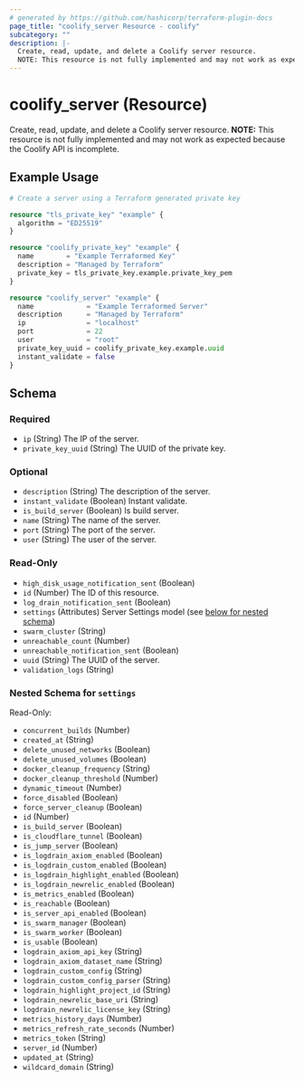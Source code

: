 ```yaml
---
# generated by https://github.com/hashicorp/terraform-plugin-docs
page_title: "coolify_server Resource - coolify"
subcategory: ""
description: |-
  Create, read, update, and delete a Coolify server resource.
  NOTE: This resource is not fully implemented and may not work as expected because the Coolify API is incomplete.
---
```


# coolify_server (Resource)

Create, read, update, and delete a Coolify server resource.
**NOTE:** This resource is not fully implemented and may not work as expected because the Coolify API is incomplete.

## Example Usage

```terraform
# Create a server using a Terraform generated private key

resource "tls_private_key" "example" {
  algorithm = "ED25519"
}

resource "coolify_private_key" "example" {
  name        = "Example Terraformed Key"
  description = "Managed by Terraform"
  private_key = tls_private_key.example.private_key_pem
}

resource "coolify_server" "example" {
  name             = "Example Terraformed Server"
  description      = "Managed by Terraform"
  ip               = "localhost"
  port             = 22
  user             = "root"
  private_key_uuid = coolify_private_key.example.uuid
  instant_validate = false
}
```

<!-- schema generated by tfplugindocs -->
## Schema

### Required

- `ip` (String) The IP of the server.
- `private_key_uuid` (String) The UUID of the private key.

### Optional

- `description` (String) The description of the server.
- `instant_validate` (Boolean) Instant validate.
- `is_build_server` (Boolean) Is build server.
- `name` (String) The name of the server.
- `port` (String) The port of the server.
- `user` (String) The user of the server.

### Read-Only

- `high_disk_usage_notification_sent` (Boolean)
- `id` (Number) The ID of this resource.
- `log_drain_notification_sent` (Boolean)
- `settings` (Attributes) Server Settings model (see [below for nested schema](#nestedatt--settings))
- `swarm_cluster` (String)
- `unreachable_count` (Number)
- `unreachable_notification_sent` (Boolean)
- `uuid` (String) The UUID of the server.
- `validation_logs` (String)

<a id="nestedatt--settings"></a>
### Nested Schema for `settings`

Read-Only:

- `concurrent_builds` (Number)
- `created_at` (String)
- `delete_unused_networks` (Boolean)
- `delete_unused_volumes` (Boolean)
- `docker_cleanup_frequency` (String)
- `docker_cleanup_threshold` (Number)
- `dynamic_timeout` (Number)
- `force_disabled` (Boolean)
- `force_server_cleanup` (Boolean)
- `id` (Number)
- `is_build_server` (Boolean)
- `is_cloudflare_tunnel` (Boolean)
- `is_jump_server` (Boolean)
- `is_logdrain_axiom_enabled` (Boolean)
- `is_logdrain_custom_enabled` (Boolean)
- `is_logdrain_highlight_enabled` (Boolean)
- `is_logdrain_newrelic_enabled` (Boolean)
- `is_metrics_enabled` (Boolean)
- `is_reachable` (Boolean)
- `is_server_api_enabled` (Boolean)
- `is_swarm_manager` (Boolean)
- `is_swarm_worker` (Boolean)
- `is_usable` (Boolean)
- `logdrain_axiom_api_key` (String)
- `logdrain_axiom_dataset_name` (String)
- `logdrain_custom_config` (String)
- `logdrain_custom_config_parser` (String)
- `logdrain_highlight_project_id` (String)
- `logdrain_newrelic_base_uri` (String)
- `logdrain_newrelic_license_key` (String)
- `metrics_history_days` (Number)
- `metrics_refresh_rate_seconds` (Number)
- `metrics_token` (String)
- `server_id` (Number)
- `updated_at` (String)
- `wildcard_domain` (String)
